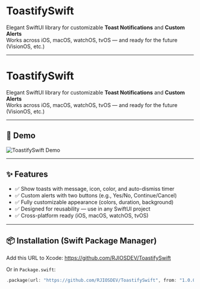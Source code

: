 # ToastifySwift

Elegant SwiftUI library for customizable **Toast Notifications** and **Custom Alerts**  
Works across iOS, macOS, watchOS, tvOS — and ready for the future (VisionOS, etc.)

---

# ToastifySwift

Elegant SwiftUI library for customizable **Toast Notifications** and **Custom Alerts**  
Works across iOS, macOS, watchOS, tvOS — and ready for the future (VisionOS, etc.)

---

## 📸 Demo

![ToastifySwift Demo](https://github.com/user-attachments/assets/e43df967-b496-4248-8005-9e4b5f842acc)

---

## ✨ Features

- ✅ Show toasts with message, icon, color, and auto-dismiss timer
- ✅ Custom alerts with two buttons (e.g., Yes/No, Continue/Cancel)
- ✅ Fully customizable appearance (colors, duration, background)
- ✅ Designed for reusability — use in any SwiftUI project
- ✅ Cross-platform ready (iOS, macOS, watchOS, tvOS)

---

## 📦 Installation (Swift Package Manager)

Add this URL to Xcode: https://github.com/RJIOSDEV/ToastifySwift

Or in `Package.swift`:

```swift
.package(url: "https://github.com/RJIOSDEV/ToastifySwift", from: "1.0.0")


